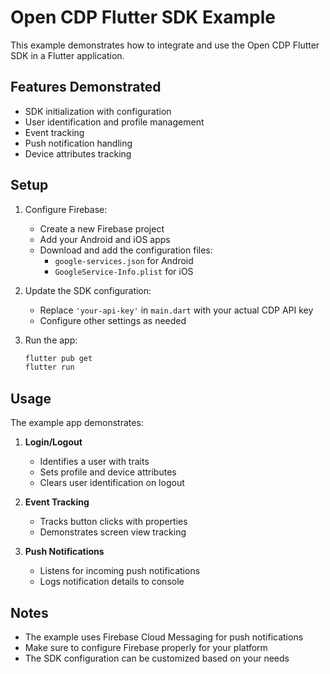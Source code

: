 # Open CDP Flutter SDK Example

This example demonstrates how to integrate and use the Open CDP Flutter SDK in a Flutter application.

## Features Demonstrated

- SDK initialization with configuration
- User identification and profile management
- Event tracking
- Push notification handling
- Device attributes tracking

## Setup

1. Configure Firebase:
   - Create a new Firebase project
   - Add your Android and iOS apps
   - Download and add the configuration files:
     - `google-services.json` for Android
     - `GoogleService-Info.plist` for iOS

2. Update the SDK configuration:
   - Replace `'your-api-key'` in `main.dart` with your actual CDP API key
   - Configure other settings as needed

3. Run the app:
   ```bash
   flutter pub get
   flutter run
   ```

## Usage

The example app demonstrates:

1. **Login/Logout**
   - Identifies a user with traits
   - Sets profile and device attributes
   - Clears user identification on logout

2. **Event Tracking**
   - Tracks button clicks with properties
   - Demonstrates screen view tracking

3. **Push Notifications**
   - Listens for incoming push notifications
   - Logs notification details to console

## Notes

- The example uses Firebase Cloud Messaging for push notifications
- Make sure to configure Firebase properly for your platform
- The SDK configuration can be customized based on your needs 